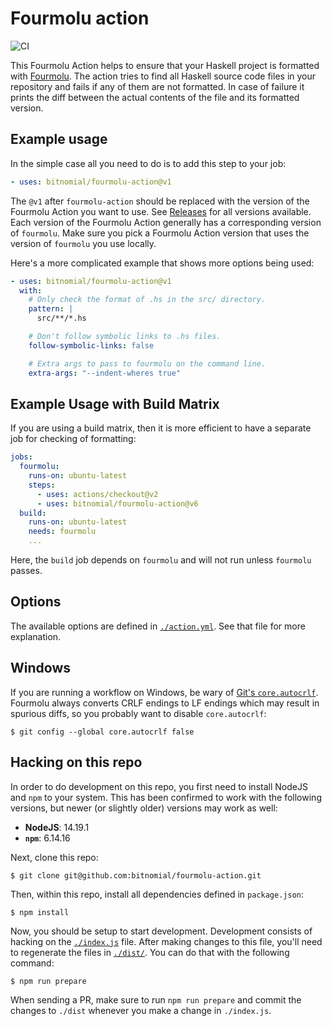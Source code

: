 # Fourmolu action

![CI](https://github.com/bitnomial/fourmolu-action/workflows/CI/badge.svg?branch=master)

This Fourmolu Action helps to ensure that your Haskell project is
formatted with [Fourmolu][fourmolu]. The action tries to find all Haskell source
code files in your repository and fails if any of them are not formatted. In
case of failure it prints the diff between the actual contents of the file
and its formatted version.

## Example usage

In the simple case all you need to do is to add this step to your job:

```yaml
- uses: bitnomial/fourmolu-action@v1
```

The `@v1` after `fourmolu-action` should be replaced with the version of the
Fourmolu Action you want to use.  See
[Releases](https://github.com/bitnomial/fourmolu-action/releases) for all
versions available.  Each version of the Fourmolu Action generally has a
corresponding version of `fourmolu`.  Make sure you pick a Fourmolu Action
version that uses the version of `fourmolu` you use locally.

Here's a more complicated example that shows more options being used:

```yaml
- uses: bitnomial/fourmolu-action@v1
  with:
    # Only check the format of .hs in the src/ directory.
    pattern: |
      src/**/*.hs

    # Don't follow symbolic links to .hs files.
    follow-symbolic-links: false

    # Extra args to pass to fourmolu on the command line.
    extra-args: "--indent-wheres true"
```

## Example Usage with Build Matrix

If you are using a build matrix, then it is more efficient to have a
separate job for checking of formatting:

```yaml
jobs:
  fourmolu:
    runs-on: ubuntu-latest
    steps:
      - uses: actions/checkout@v2
      - uses: bitnomial/fourmolu-action@v6
  build:
    runs-on: ubuntu-latest
    needs: fourmolu
    ...
```

Here, the `build` job depends on `fourmolu` and will not run unless `fourmolu`
passes.

## Options

The available options are defined in [`./action.yml`](./action.yml).  See that
file for more explanation.

## Windows

If you are running a workflow on Windows, be wary of [Git's
`core.autocrlf`][git-core-autocrlf]. Fourmolu always converts CRLF endings to
LF endings which may result in spurious diffs, so you probably want to
disable `core.autocrlf`:

```shell
$ git config --global core.autocrlf false
```

## Hacking on this repo

In order to do development on this repo, you first need to install NodeJS and
`npm` to your system.  This has been confirmed to work with the following
versions, but newer (or slightly older) versions may work as well:

- **NodeJS**: 14.19.1
- **`npm`**: 6.14.16

Next, clone this repo:

```console
$ git clone git@github.com:bitnomial/fourmolu-action.git
```

Then, within this repo, install all dependencies defined in `package.json`:

```console
$ npm install
```

Now, you should be setup to start development.  Development consists of hacking
on the [`./index.js`](./index.js) file.  After making changes to this file,
you'll need to regenerate the files in [`./dist/`](./dist).  You can do that
with the following command:

```console
$ npm run prepare
```

When sending a PR, make sure to run `npm run prepare` and commit the changes
to `./dist` whenever you make a change in `./index.js`.

[fourmolu]: https://github.com/fourmolu/fourmolu
[git-core-autocrlf]: https://www.git-scm.com/docs/git-config#Documentation/git-config.txt-coreautocrlf
